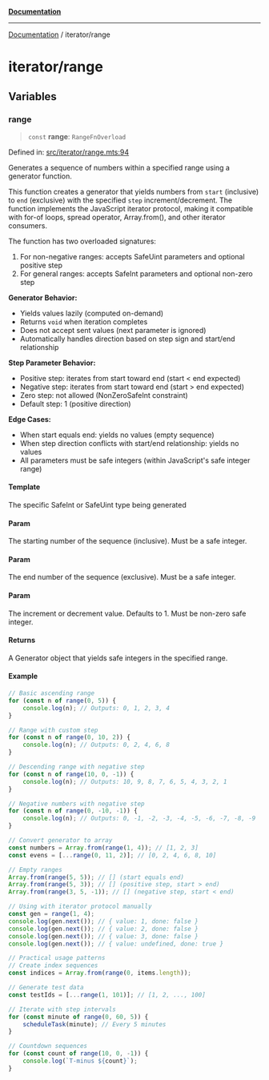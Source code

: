[**Documentation**](../README.md)

---

[Documentation](../README.md) / iterator/range

# iterator/range

## Variables

### range

> `const` **range**: `RangeFnOverload`

Defined in: [src/iterator/range.mts:94](https://github.com/noshiro-pf/ts-data-forge/blob/main/src/iterator/range.mts#L94)

Generates a sequence of numbers within a specified range using a generator function.

This function creates a generator that yields numbers from `start` (inclusive) to `end` (exclusive)
with the specified `step` increment/decrement. The function implements the JavaScript iterator protocol,
making it compatible with for-of loops, spread operator, Array.from(), and other iterator consumers.

The function has two overloaded signatures:

1. For non-negative ranges: accepts SafeUint parameters and optional positive step
2. For general ranges: accepts SafeInt parameters and optional non-zero step

**Generator Behavior:**

- Yields values lazily (computed on-demand)
- Returns `void` when iteration completes
- Does not accept sent values (next parameter is ignored)
- Automatically handles direction based on step sign and start/end relationship

**Step Parameter Behavior:**

- Positive step: iterates from start toward end (start < end expected)
- Negative step: iterates from start toward end (start > end expected)
- Zero step: not allowed (NonZeroSafeInt constraint)
- Default step: 1 (positive direction)

**Edge Cases:**

- When start equals end: yields no values (empty sequence)
- When step direction conflicts with start/end relationship: yields no values
- All parameters must be safe integers (within JavaScript's safe integer range)

#### Template

The specific SafeInt or SafeUint type being generated

#### Param

The starting number of the sequence (inclusive). Must be a safe integer.

#### Param

The end number of the sequence (exclusive). Must be a safe integer.

#### Param

The increment or decrement value. Defaults to 1. Must be non-zero safe integer.

#### Returns

A Generator object that yields safe integers in the specified range.

#### Example

```typescript
// Basic ascending range
for (const n of range(0, 5)) {
    console.log(n); // Outputs: 0, 1, 2, 3, 4
}

// Range with custom step
for (const n of range(0, 10, 2)) {
    console.log(n); // Outputs: 0, 2, 4, 6, 8
}

// Descending range with negative step
for (const n of range(10, 0, -1)) {
    console.log(n); // Outputs: 10, 9, 8, 7, 6, 5, 4, 3, 2, 1
}

// Negative numbers with negative step
for (const n of range(0, -10, -1)) {
    console.log(n); // Outputs: 0, -1, -2, -3, -4, -5, -6, -7, -8, -9
}

// Convert generator to array
const numbers = Array.from(range(1, 4)); // [1, 2, 3]
const evens = [...range(0, 11, 2)]; // [0, 2, 4, 6, 8, 10]

// Empty ranges
Array.from(range(5, 5)); // [] (start equals end)
Array.from(range(5, 3)); // [] (positive step, start > end)
Array.from(range(3, 5, -1)); // [] (negative step, start < end)

// Using with iterator protocol manually
const gen = range(1, 4);
console.log(gen.next()); // { value: 1, done: false }
console.log(gen.next()); // { value: 2, done: false }
console.log(gen.next()); // { value: 3, done: false }
console.log(gen.next()); // { value: undefined, done: true }

// Practical usage patterns
// Create index sequences
const indices = Array.from(range(0, items.length));

// Generate test data
const testIds = [...range(1, 101)]; // [1, 2, ..., 100]

// Iterate with step intervals
for (const minute of range(0, 60, 5)) {
    scheduleTask(minute); // Every 5 minutes
}

// Countdown sequences
for (const count of range(10, 0, -1)) {
    console.log(`T-minus ${count}`);
}
```
